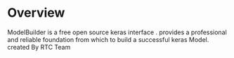 # Overview
ModelBuilder is a free open source keras interface  . 
provides a professional and reliable foundation from which to build a successful keras Model.
created By RTC Team
